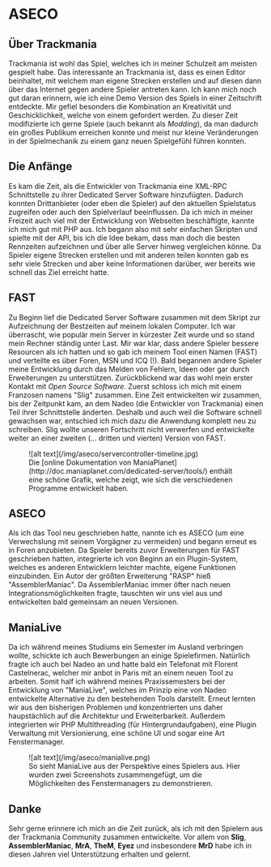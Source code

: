 # ASECO

## Über Trackmania

Trackmania ist wohl das Spiel, welches ich in meiner Schulzeit am meisten gespielt habe. Das interessante an Trackmania ist, dass es einen Editor beinhaltet, mit welchem man eigene Strecken erstellen und auf diesen dann über das Internet gegen andere Spieler antreten kann. Ich kann mich noch gut daran erinnern, wie ich eine Demo Version des Spiels in einer Zeitschrift entdeckte. Mir gefiel besonders die Kombination an Kreativität und Geschicklichkeit, welche von einem gefordert werden. Zu dieser Zeit modifizierte ich gerne Spiele (auch bekannt als *Modding*), da man dadurch ein großes Publikum erreichen konnte und meist nur kleine Veränderungen in der Spielmechanik zu einem ganz neuen Spielgefühl führen konnten.

## Die Anfänge

Es kam die Zeit, als die Entwickler von Trackmania eine XML-RPC Schnittstelle zu ihrer Dedicated Server Software hinzufügten. Dadurch konnten Drittanbieter (oder eben die Spieler) auf den aktuellen Spielstatus zugreifen oder auch den Spielverlauf beeinflussen. Da ich mich in meiner Freizeit auch viel mit der Entwicklung von Webseiten beschäftigte, kannte ich mich gut mit PHP aus. Ich begann also mit sehr einfachen Skripten und spielte mit der API, bis ich die Idee bekam, dass man doch die besten Rennzeiten aufzeichnen und über alle Server hinweg vergleichen könne. Da Spieler eigene Strecken erstellen und mit anderen teilen konnten gab es sehr viele Strecken und aber keine Informationen darüber, wer bereits wie schnell das Ziel erreicht hatte.

## FAST

Zu Beginn lief die Dedicated Server Software zusammen mit dem Skript zur Aufzeichnung der Bestzeiten auf meinem lokalen Computer. Ich war überrascht, wie populär mein Server in kürzester Zeit wurde und so stand mein Rechner ständig unter Last. Mir war klar, dass andere Spieler bessere Resourcen als ich hatten und so gab ich meinem Tool einen Namen (FAST) und verteilte es über Foren, MSN und ICQ (!). Bald begannen andere Spieler meine Entwicklung durch das Melden von Fehlern, Ideen oder gar durch Erweiterungen zu unterstützen. Zurückblickend war das wohl mein erster Kontakt mit *Open Source Software*. Zuerst schloss ich mich mit einem Franzosen namens "Slig" zusammen. Eine Zeit entwickelten wir zusammen, bis der Zeitpunkt kam, an dem Nadeo (die Entwickler von Trackmania) einen Teil ihrer Schnittstelle änderten. Deshalb und auch weil die Software schnell gewachsen war, entschied ich mich dazu die Anwendung komplett neu zu schreiben. Slig wollte unseren Fortschritt nicht verwerfen und entwickelte weiter an einer zweiten (... dritten und vierten) Version von FAST.

<figure>
![alt text](/img/aseco/servercontroller-timeline.jpg)
<figcaption>Die [online Dokumentation von ManiaPlanet](http://doc.maniaplanet.com/dedicated-server/tools/) enthält eine schöne Grafik, welche zeigt, wie sich die verschiedenen Programme entwickelt haben.</figcaption>
</figure>

## ASECO

Als ich das Tool neu geschrieben hatte, nannte ich es ASECO (um eine Verwechslung mit seinem Vorgägner zu vermeiden) und begann erneut es in Foren anzubieten. Da Spieler bereits zuvor Erweiterungen für FAST geschrieben hatten, integrierte ich von Beginn an ein Plugin-System, welches es anderen Entwicklern leichter machte, eigene Funktionen einzubinden. Ein Autor der größten Erweiterung "RASP" hieß "AssemblerManiac". Da AssemblerManiac immer öfter nach neuen Integrationsmöglichkeiten fragte, tauschten wir uns viel aus und entwickelten bald gemeinsam an neuen Versionen.

## ManiaLive

Da ich während meines Studiums ein Semester im Ausland verbringen wollte, schickte ich auch Bewerbungen an einige Spielefirmen. Natürlich fragte ich auch bei Nadeo an und hatte bald ein Telefonat mit Florent Castelnerac, welcher mir anbot in Paris mit an einem neuen Tool zu arbeiten. Somit half ich während meines Praxissemesters bei der Entwicklung von "ManiaLive", welches im Prinzip eine von Nadeo entwickelte Alternative zu den bestehenden Tools darstellt. Erneut lernten wir aus den bisherigen Problemen und konzentrierten uns daher haupstächlich auf die Architektur und Erweiterbarkeit. Außerdem integrierten wir PHP Multithreading (für Hintergrundaufgaben), eine Plugin Verwaltung mit Versionierung, eine schöne UI und sogar eine Art Fenstermanager.

<figure style="max-width:600px">
![alt text](/img/aseco/manialive.png)
<figcaption>So sieht ManiaLive aus der Perspektive eines Spielers aus. Hier wurden zwei Screenshots zusammengefügt, um die Möglichkeiten des Fenstermanagers zu demonstrieren.</figcaption>
</figure>

## Danke

Sehr gerne erinnere ich mich an die Zeit zurück, als ich mit den Spielern aus der Trackmania Community zusammen entwickelte. Vor allem von **Slig**, **AssemblerManiac**, **MrA**, **TheM**, **Eyez** und insbesondere **MrD** habe ich in diesen Jahren viel Unterstützung erhalten und gelernt.